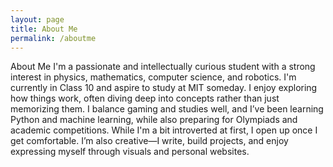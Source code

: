 ```yaml
---
layout: page
title: About Me
permalink: /aboutme
---
```

About Me
I'm a passionate and intellectually curious student with a strong interest in physics, mathematics, computer science, and robotics. I'm currently in Class 10 and aspire to study at MIT someday. I enjoy exploring how things work, often diving deep into concepts rather than just memorizing them. I balance gaming and studies well, and I’ve been learning Python and machine learning, while also preparing for Olympiads and academic competitions. While I'm a bit introverted at first, I open up once I get comfortable. I’m also creative—I write, build projects, and enjoy expressing myself through visuals and personal websites.
